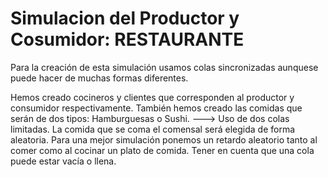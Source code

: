 # Simulacion del Productor y Cosumidor: RESTAURANTE
Para la creación de esta simulación usamos colas sincronizadas aunquese puede hacer de muchas formas diferentes.

Hemos creado cocineros y clientes que corresponden al productor y consumidor respectivamente.
También hemos creado las comidas que serán de dos tipos: Hamburguesas o Sushi. ---> Uso de dos colas limitadas.
La comida que se coma el comensal será elegida de forma aleatoria.
Para una mejor simulación ponemos un retardo aleatorio tanto al comer como al cocinar un plato de comida.
Tener en cuenta que una cola puede estar vacía o llena.

